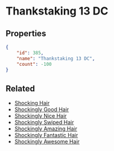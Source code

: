 # Thankstaking 13 DC

<no description available>

## Properties

```json
{
    "id": 385,
    "name": "Thankstaking 13 DC",
    "count": -100
}
```

## Related

- [Shocking Hair](../items/11067-shocking-hair.md)
- [Shockingly Good Hair](../items/11068-shockingly-good-hair.md)
- [Shockingly Nice Hair](../items/11069-shockingly-nice-hair.md)
- [Shockingly Swiped Hair](../items/11070-shockingly-swiped-hair.md)
- [Shockingly Amazing Hair](../items/11071-shockingly-amazing-hair.md)
- [Shockingly Fantastic Hair](../items/11072-shockingly-fantastic-hair.md)
- [Shockingly Awesome Hair](../items/11073-shockingly-awesome-hair.md)

